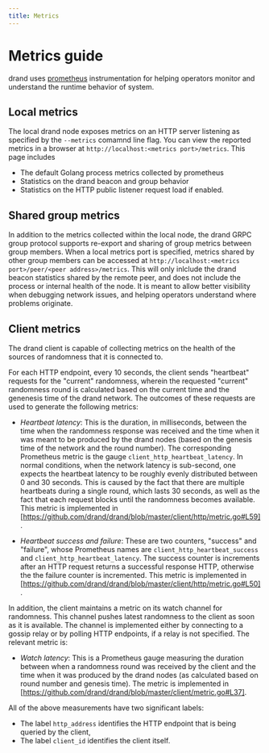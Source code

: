 ```yaml
---
title: Metrics
---
```


# Metrics guide

drand uses [prometheus](https://prometheus.io/) instrumentation for helping
operators monitor and understand the runtime behavior of system.

## Local metrics

The local drand node exposes metrics on an HTTP server listening as specified
by the `--metrics` comamnd line flag. You can view the reported metrics
in a browser at `http://localhost:<metrics port>/metrics`. This page includes

- The default Golang process metrics collected by prometheus
- Statistics on the drand beacon and group behavior
- Statistics on the HTTP public listener request load if enabled.

## Shared group metrics

In addition to the metrics collected within the local node, the drand
GRPC group protocol supports re-export and sharing of group metrics
between group members. When a local metrics port is specified,
metrics shared by other group members can be accessed at
`http://localhost:<metrics port>/peer/<peer address>/metrics`.
This will only inlclude the drand beacon statistics shared by the
remote peer, and does not include the process or internal health of
the node. It is meant to allow better visibility when debugging
network issues, and helping operators understand where problems
originate.

## Client metrics

The drand client is capable of collecting metrics on the health of the sources
of randomness that it is connected to.

For each HTTP endpoint, every 10 seconds, the client sends "heartbeat"
requests for the "current" randomness, wherein the requested "current" randomness round
is calculated based on the current time and the genenesis time of the drand network.
The outcomes of these requests are used to generate the following metrics:

- _Heartbeat latency_: This is the duration, in milliseconds, between the time when the randomness response was received and the time when it was meant to be produced by the drand nodes (based on the genesis time of the network and the round number). The corresponding Prometheus metric is the gauge `client_http_heartbeat_latency`. In normal conditions, when the network latency is sub-second, one expects the heartbeat latency to be roughly evenly distributed between 0 and 30 seconds. This is caused by the fact that there are multiple heartbeats during a single round, which lasts 30 seconds, as well as the fact that each request blocks until the randomness becomes available. This metric is implemented in [https://github.com/drand/drand/blob/master/client/http/metric.go#L59].

- _Heartbeat success and failure_: These are two counters, "success" and "failure", whose Prometheus names are `client_http_heartbeat_success` and `client_http_heartbeat_latency`. The success counter is increments after an HTTP request returns a successful response HTTP, otherwise the the failure counter is incremented. This metric is implemented in [https://github.com/drand/drand/blob/master/client/http/metric.go#L50].

In addition, the client maintains a metric on its watch channel for randomness. This channel pushes latest randomness to the client as soon as it is available. The channel is implemented either by connecting to a gossip relay or by polling HTTP endpoints, if a relay is not specified. The relevant metric is:

- _Watch latency_: This is a Prometheus gauge measuring the duration between when a randomness round was received by the client and the time when it was produced by the drand nodes (as calculated based on round number and genesis time). The metric is implemented in [https://github.com/drand/drand/blob/master/client/metric.go#L37].

All of the above measurements have two significant labels:

- The label `http_address` identifies the HTTP endpoint that is being queried by the client,
- The label `client_id` identifies the client itself.
